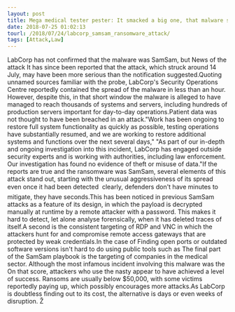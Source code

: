 ```yaml
---
layout: post
title: Mega medical tester pester: It smacked a big one, that malware scam, if indeed it was SamSam
date: 2018-07-25 01:02:13
tourl: /2018/07/24/labcorp_samsam_ransomware_attack/
tags: [Attack,Law]
---
```

LabCorp has not confirmed that the malware was SamSam, but News of the attack It has since been reported that the attack, which struck around 14 July, may have been more serious than the notification suggested.Quoting unnamed sources familiar with the probe, LabCorp's Security Operations Centre reportedly contained the spread of the malware in less than an hour. However, despite this, in that short window the malware is alleged to have managed to reach thousands of systems and servers, including hundreds of production servers important for day-to-day operations.Patient data was not thought to have been breached in an attack."Work has been ongoing to restore full system functionality as quickly as possible, testing operations have substantially resumed, and we are working to restore additional systems and functions over the next several days," "As part of our in-depth and ongoing investigation into this incident, LabCorp has engaged outside security experts and is working with authorities, including law enforcement. Our investigation has found no evidence of theft or misuse of data."If the reports are true and the ransomware was SamSam, several elements of this attack stand out, starting with the unusual aggressiveness of its spread even once it had been detected  clearly, defenders don't have minutes to mitigate, they have seconds.This has been noticed in previous SamSam attacks as a feature of its design, in which the payload is decrypted manually at runtime by a remote attacker with a password. This makes it hard to detect, let alone analyse forensically, when it has deleted traces of itself.A second is the consistent targeting of RDP and VNC in which the attackers hunt for and compromise remote access gateways that are protected by weak credentials.In the case of Finding open ports or outdated software versions isn't hard to do using public tools such as The final part of the SamSam playbook is the targeting of companies in the medical sector. Although the most infamous incident involving this malware was the On that score, attackers who use the nasty appear to have achieved a level of success. Ransoms are usually below $50,000, with some victims reportedly paying up, which possibly encourages more attacks.As LabCorp is doubtless finding out to its cost, the alternative is days or even weeks of disruption. Ž